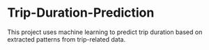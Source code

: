 # Trip-Duration-Prediction
This project uses machine learning to predict trip duration based on extracted patterns from trip-related data.

